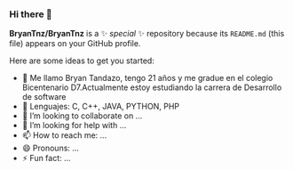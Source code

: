 ### Hi there 👋

**BryanTnz/BryanTnz** is a ✨ _special_ ✨ repository because its `README.md` (this file) appears on your GitHub profile.

Here are some ideas to get you started:

- 💬 Me llamo Bryan Tandazo, tengo 21 años y me gradue en el colegio Bicentenario D7.Actualmente estoy estudiando la carrera de Desarrollo de software
- 🌱 Lenguajes: C, C++, JAVA, PYTHON, PHP
- 👯 I’m looking to collaborate on ...
- 🤔 I’m looking for help with ...
- 📫 How to reach me: ...
- 😄 Pronouns: ... 
- ⚡ Fun fact: ...

